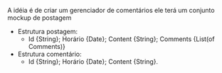 A idéia é de criar um gerenciador de comentários
ele terá um conjunto mockup de postagem
- Estrutura postagem:
  - Id {String}; Horário {Date}; Content {String}; Comments {List(of Comments)}
- Estrutura comentário:
  - Id {String}; Horário {Date}; Content {String}.

